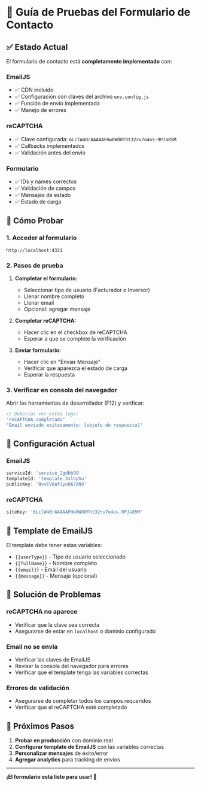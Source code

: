 # 🧪 Guía de Pruebas del Formulario de Contacto

## ✅ Estado Actual

El formulario de contacto está **completamente implementado** con:

### **EmailJS**
- ✅ CDN incluido
- ✅ Configuración con claves del archivo `env.config.js`
- ✅ Función de envío implementada
- ✅ Manejo de errores

### **reCAPTCHA**
- ✅ Clave configurada: `6LclW40rAAAAAFHw8WO0Tht32rv7o4os-9PJa85M`
- ✅ Callbacks implementados
- ✅ Validación antes del envío

### **Formulario**
- ✅ IDs y names correctos
- ✅ Validación de campos
- ✅ Mensajes de estado
- ✅ Estado de carga

## 🚀 Cómo Probar

### 1. **Acceder al formulario**
```
http://localhost:4321
```

### 2. **Pasos de prueba**

1. **Completar el formulario:**
   - Seleccionar tipo de usuario (Facturador o Inversor)
   - Llenar nombre completo
   - Llenar email
   - Opcional: agregar mensaje

2. **Completar reCAPTCHA:**
   - Hacer clic en el checkbox de reCAPTCHA
   - Esperar a que se complete la verificación

3. **Enviar formulario:**
   - Hacer clic en "Enviar Mensaje"
   - Verificar que aparezca el estado de carga
   - Esperar la respuesta

### 3. **Verificar en consola del navegador**

Abrir las herramientas de desarrollador (F12) y verificar:

```javascript
// Deberías ver estos logs:
"reCAPTCHA completado"
"Email enviado exitosamente: [objeto de respuesta]"
```

## 🔧 Configuración Actual

### **EmailJS**
```javascript
serviceId: 'service_2gdbb99'
templateId: 'template_3slbphu'
publicKey: 'BvvEV8af1yn8A78N9'
```

### **reCAPTCHA**
```javascript
siteKey: '6LclW40rAAAAAFHw8WO0Tht32rv7o4os-9PJa85M'
```

## 📧 Template de EmailJS

El template debe tener estas variables:
- `{{userType}}` - Tipo de usuario seleccionado
- `{{fullName}}` - Nombre completo
- `{{email}}` - Email del usuario
- `{{message}}` - Mensaje (opcional)

## 🐛 Solución de Problemas

### **reCAPTCHA no aparece**
- Verificar que la clave sea correcta
- Asegurarse de estar en `localhost` o dominio configurado

### **Email no se envía**
- Verificar las claves de EmailJS
- Revisar la consola del navegador para errores
- Verificar que el template tenga las variables correctas

### **Errores de validación**
- Asegurarse de completar todos los campos requeridos
- Verificar que el reCAPTCHA esté completado

## 🎯 Próximos Pasos

1. **Probar en producción** con dominio real
2. **Configurar template de EmailJS** con las variables correctas
3. **Personalizar mensajes** de éxito/error
4. **Agregar analytics** para tracking de envíos

---

**¡El formulario está listo para usar! 🎉** 